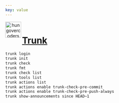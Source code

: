 ```yaml
---
key: value
---
```


<header class="site-header">
  <a href="https://blog.hungovercoders.com"><img alt="hungovercoders" src="../assets/logo3.ico"
    width=50px align="left"></a>
</header>

# [Trunk](https://trunk.io/)

```bash
trunk login
trunk init
trunk check
trunk fmt
trunk check list
trunk tools list
trunk actions list
trunk actions enable trunk-check-pre-commit
trunk actions enable trunk-check-pre-push-always
trunk show-announcements since HEAD~1
```
